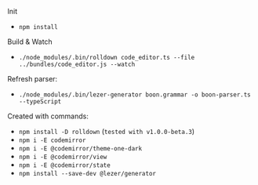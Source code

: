Init
- `npm install`

Build & Watch
- `./node_modules/.bin/rolldown code_editor.ts --file ../bundles/code_editor.js --watch`

Refresh parser:
- `./node_modules/.bin/lezer-generator boon.grammar -o boon-parser.ts --typeScript`

Created with commands:
- `npm install -D rolldown` (`tested with v1.0.0-beta.3`)
- `npm i -E codemirror`
- `npm i -E @codemirror/theme-one-dark`
- `npm i -E @codemirror/view`
- `npm i -E @codemirror/state`
- `npm install --save-dev @lezer/generator`
